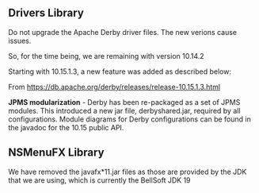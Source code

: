 ## Drivers Library

Do not upgrade the Apache Derby driver files. The new verions cause issues.

So, for the time being, we are remaining with version 10.14.2

Starting with 10.15.1.3, a new feature was added as described below:

From https://db.apache.org/derby/releases/release-10.15.1.3.html 

**JPMS modularization** - Derby has been re-packaged as a set of JPMS modules. This introduced a new jar file, derbyshared.jar, required by all configurations. Module diagrams for Derby configurations can be found in the javadoc for the 10.15 public API.

## NSMenuFX Library

We have removed the javafx*11.jar files as those are provided by the JDK that we are using, which is currently the BellSoft JDK 19


